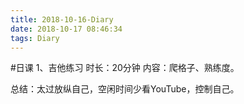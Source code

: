 ```yaml
---
title: 2018-10-16-Diary
date: 2018-10-17 08:46:34
tags: Diary
---
```

#日课
1、吉他练习
时长：20分钟
内容：爬格子、熟练度。

总结：太过放纵自己，空闲时间少看YouTube，控制自己。
